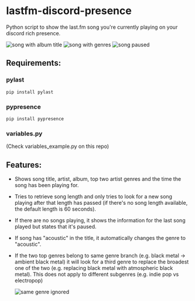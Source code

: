 # lastfm-discord-presence
Python script to show the last.fm song you're currently playing on your discord rich presence.

![song with album title](https://imgur.com/zV3M83m.png "song with album title") ![song with genres](https://i.imgur.com/7TA58Es.png "song with genres")
![song paused](https://i.imgur.com/jmsnOLm.png "song paused")

## Requirements:
### pylast
```
pip install pylast
```

### pypresence
```
pip install pypresence
```
### variables.py
(Check variables_example.py on this repo)

## Features:
- Shows song title, artist, album, top two artist genres and the time the song has been playing for.
- Tries to retrieve song length and only tries to look for a new song playing after that length has passed (if there's no song length available, the default length is 60 seconds).
- If there are no songs playing, it shows the information for the last song played but states that it's paused.
- If song has "acoustic" in the title, it automatically changes the genre to "acoustic".
- If the two top genres belong to same genre branch (e.g. black metal -> ambient black metal) it will look for a third genre to replace the broadest one of the two (e.g. replacing black metal with atmospheric black metal). This does not apply to different subgenres (e.g. indie pop vs electropop)

  ![same genre ignored](https://i.imgur.com/Mf1eStZ.png "same genre ignored")

